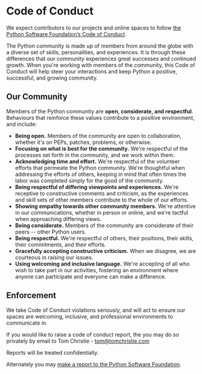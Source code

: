 # Code of Conduct

We expect contributors to our projects and online spaces to follow [the Python Software Foundation’s Code of Conduct](https://www.python.org/psf/conduct/).

The Python community is made up of members from around the globe with a diverse set of skills, personalities, and experiences. It is through these differences that our community experiences great successes and continued growth. When you're working with members of the community, this Code of Conduct will help steer your interactions and keep Python a positive, successful, and growing community.

## Our Community

Members of the Python community are **open, considerate, and respectful**. Behaviours that reinforce these values contribute to a positive environment, and include:

* **Being open.** Members of the community are open to collaboration, whether it's on PEPs, patches, problems, or otherwise.
* **Focusing on what is best for the community.** We're respectful of the processes set forth in the community, and we work within them.
* **Acknowledging time and effort.** We're respectful of the volunteer efforts that permeate the Python community. We're thoughtful when addressing the efforts of others, keeping in mind that often times the labor was completed simply for the good of the community.
* **Being respectful of differing viewpoints and experiences.** We're receptive to constructive comments and criticism, as the experiences and skill sets of other members contribute to the whole of our efforts.
* **Showing empathy towards other community members.** We're attentive in our communications, whether in person or online, and we're tactful when approaching differing views.
* **Being considerate.** Members of the community are considerate of their peers -- other Python users.
* **Being respectful.** We're respectful of others, their positions, their skills, their commitments, and their efforts.
* **Gracefully accepting constructive criticism.** When we disagree, we are courteous in raising our issues.
* **Using welcoming and inclusive language.** We're accepting of all who wish to take part in our activities, fostering an environment where anyone can participate and everyone can make a difference.

## Enforcement

We take Code of Conduct violations seriously, and will act to ensure our spaces are welcoming, inclusive, and professional environments to communicate in.

If you would like to raise a code of conduct report, the you may do so privately by email to Tom Christie - tom@tomchristie.com

Reports will be treated confidentially.

Alternately you may [make a report to the Python Software Foundation](https://www.python.org/psf/conduct/reporting/).
